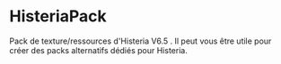 # HisteriaPack
Pack de texture/ressources d'Histeria V6.5 .
Il peut vous être utile pour créer des packs alternatifs dédiés pour Histeria.
